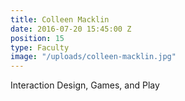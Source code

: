 ```yaml
---
title: Colleen Macklin
date: 2016-07-20 15:45:00 Z
position: 15
type: Faculty
image: "/uploads/colleen-macklin.jpg"
---
```


Interaction Design, Games, and Play
